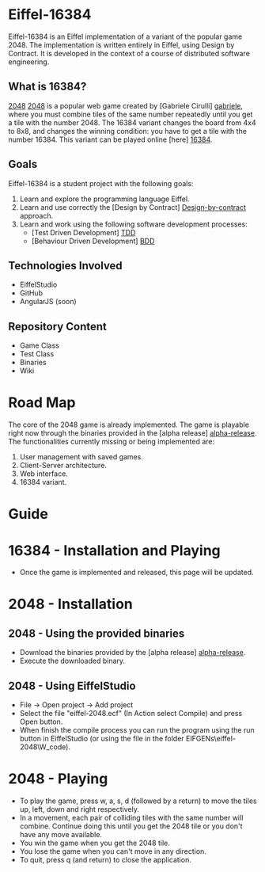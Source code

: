Eiffel-16384
==========

Eiffel-16384 is an Eiffel implementation of a variant of the popular game 2048. The implementation is written entirely in Eiffel, using Design by Contract. It is developed in the context of a course of distributed software engineering.

What is 16384?
-------------

[2048] [2048] is a popular web game created by [Gabriele Cirulli] [gabriele], where you must combine tiles of the same number repeatedly until you get a tile with the number 2048.
The 16384 variant changes the board from 4x4 to 8x8, and changes the winning condition: you have to get a tile with the number 16384. This variant can be played online [here] [16384].

Goals
-----

Eiffel-16384 is a student project with the following goals:

1. Learn and explore the programming language Eiffel.
2. Learn and use correctly the [Design by Contract] [Design-by-contract] approach.
3. Learn and work using the following software development processes:
    - [Test Driven Development] [TDD]
    - [Behaviour Driven Development] [BDD]

Technologies Involved
---------------------
  - EiffelStudio
  - GitHub
  - AngularJS (soon)
  
Repository Content
------------------
  - Game Class
  - Test Class
  - Binaries
  - Wiki

Road Map
=======

The core of the 2048 game is already implemented. The game is playable right now through the binaries provided in the [alpha release] [alpha-release].
The functionalities currently missing or being implemented are:

1. User management with saved games.
2. Client-Server architecture.
3. Web interface.
4. 16384 variant.
  
Guide
=====

16384 - Installation and Playing
================================

 - Once the game is implemented and released, this page will be updated.

2048 - Installation
====================

2048 - Using the provided binaries
----------------------------------

 - Download the binaries provided by the [alpha release] [alpha-release].
 - Execute the downloaded binary.

2048 - Using EiffelStudio
-------------------------

  - File -> Open project -> Add project 
  - Select the file "eiffel-2048.ecf" (In Action select Compile) and press Open button.
  - When finish the compile process you can run the program using the run button in EiffelStudio (or using the file in the folder EIFGENs\eiffel-2048\W_code).

2048 - Playing
==============

- To play the game, press w, a, s, d (followed by a return) to move the tiles up, left, down and right respectively.
- In a movement, each pair of colliding tiles with the same number will combine. Continue doing this until you get the 2048 tile or you don't have any move available.
- You win the game when you get the 2048 tile.
- You lose the game when you can't move in any direction.
- To quit, press q (and return) to close the application.


[gabriele]: http://gabrielecirulli.com
[2048]: http://git.io/2048
[alpha-release]: https://github.com/aechaves/eiffel-2048/releases
[Design-by-contract]: http://en.wikipedia.org/wiki/Design_by_contract
[TDD]: http://en.wikipedia.org/wiki/Test-driven_development
[BDD]: http://en.wikipedia.org/wiki/Behavior-driven_development
[16384]: http://annimon.github.io/16384/